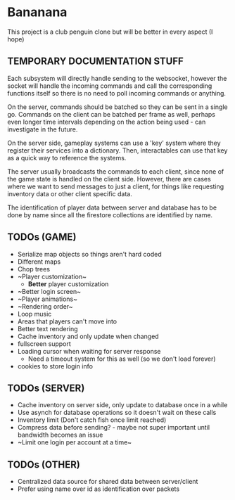 # Bananana

This project is a club penguin clone but will be better in every aspect (I hope)

## TEMPORARY DOCUMENTATION STUFF

Each subsystem will directly handle sending to the websocket, however the socket will handle the incoming commands and call the corresponding functions itself so there is no need to poll incoming commands or anything.

On the server, commands should be batched so they can be sent in a single go. Commands on the client can be batched per frame as well, perhaps even longer time intervals depending on the action being used - can investigate in the future.

On the server side, gameplay systems can use a 'key' system where they register their services into a dictionary. Then, interactables can use that key as a quick way to reference the systems.

The server usually broadcasts the commands to each client, since none of the game state is handled on the client side. However, there are cases where we want to send messages to just a client, for things like requesting inventory data or other client specific data.

The identification of player data between server and database has to be done by name since all the firestore collections are identified by name.

## TODOs (GAME)

- Serialize map objects so things aren't hard coded
- Different maps
- Chop trees
- ~Player customization~
  - **Better** player customization
- ~Better login screen~
- ~Player animations~
- ~Rendering order~
- Loop music
- Areas that players can't move into
- Better text rendering
- Cache inventory and only update when changed
- fullscreen support
- Loading cursor when waiting for server response
  - Need a timeout system for this as well (so we don't load forever)
- cookies to store login info

## TODOs (SERVER)

- Cache inventory on server side, only update to database once in a while
- Use asynch for database operations so it doesn't wait on these calls
- Inventory limit (Don't catch fish once limit reached)
- Compress data before sending? - maybe not super important until bandwidth becomes an issue
- ~Limit one login per account at a time~

## TODOs (OTHER)

- Centralized data source for shared data between server/client
- Prefer using name over id as identification over packets
